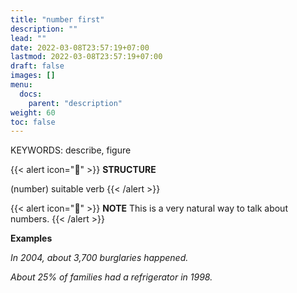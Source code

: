```yaml
---
title: "number first"
description: ""
lead: ""
date: 2022-03-08T23:57:19+07:00
lastmod: 2022-03-08T23:57:19+07:00
draft: false
images: []
menu:
  docs:
    parent: "description"
weight: 60
toc: false
---
```


KEYWORDS: describe, figure

{{< alert icon="🌱" >}}
**STRUCTURE**

(number) suitable verb
{{< /alert >}}

{{< alert icon="📝" >}}
**NOTE** This is a very natural way to talk about numbers.
{{< /alert >}}

**Examples**

_In 2004, about 3,700 burglaries happened._

_About 25% of families had a refrigerator in 1998._
